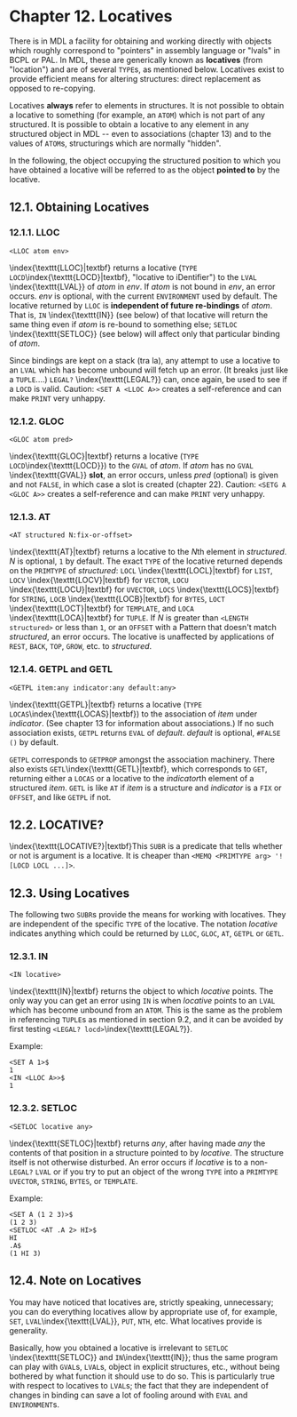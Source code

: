 # Chapter 12. Locatives

There is in MDL a facility for obtaining and working directly with
objects which roughly correspond to "pointers" in assembly language
or "lvals" in BCPL or PAL. In MDL, these are generically known as
**locatives** (from "location") and are of several `TYPE`s, as
mentioned below. Locatives exist to provide efficient means for
altering structures: direct replacement as opposed to re-copying.

Locatives **always** refer to elements in structures. It is not
possible to obtain a locative to something (for example, an `ATOM`)
which is not part of any structured. It is possible to obtain a
locative to any element in any structured object in MDL -- even to
associations (chapter 13) and to the values of `ATOM`s, structurings
which are normally "hidden".

In the following, the object occupying the structured position to
which you have obtained a locative will be referred to as the object
**pointed to** by the locative.

## 12.1. Obtaining Locatives

### 12.1.1. LLOC

	<LLOC atom env>

\index{\texttt{LLOC}|textbf} returns a locative (`TYPE` `LOCD`\index{\texttt{LOCD}|textbf}, "locative to iDentifier") to the
`LVAL` \index{\texttt{LVAL}} of *atom* in *env*. If *atom* is not bound in *env*, an error
occurs. *env* is optional, with the current `ENVIRONMENT` used by
default. The locative returned by `LLOC` is **independent of future
re-bindings** of *atom*. That is, `IN` \index{\texttt{IN}} (see below) of that locative
will return the same thing even if *atom* is re-bound to something
else; `SETLOC` \index{\texttt{SETLOC}} (see below) will affect only that particular binding
of *atom*.

Since bindings are kept on a stack (tra la), any attempt to use a
locative to an `LVAL` which has become unbound will fetch up an
error. (It breaks just like a `TUPLE`....) `LEGAL?` \index{\texttt{LEGAL?}} can, once again,
be used to see if a `LOCD` is valid. Caution: `<SET A <LLOC A>>`
creates a self-reference and can make `PRINT` very unhappy.

### 12.1.2. GLOC

	<GLOC atom pred>

\index{\texttt{GLOC}|textbf} returns a locative (`TYPE` `LOCD`\index{\texttt{LOCD}}) to the `GVAL` of *atom*. If *atom*
has no `GVAL` \index{\texttt{GVAL}} **slot**, an error occurs, unless *pred* (optional) is
given and not `FALSE`, in which case a slot is created (chapter 22).
Caution: `<SETG A <GLOC A>>` creates a self-reference and can make
`PRINT` very unhappy.

### 12.1.3. AT

	<AT structured N:fix-or-offset>

\index{\texttt{AT}|textbf} returns a locative to the <em>N</em>th element in *structured*. *N*
is optional, `1` by default. The exact `TYPE` of the locative
returned depends on the `PRIMTYPE` of *structured*: `LOCL` \index{\texttt{LOCL}|textbf} for
`LIST`, `LOCV` \index{\texttt{LOCV}|textbf} for `VECTOR`, `LOCU` \index{\texttt{LOCU}|textbf} for `UVECTOR`, `LOCS` \index{\texttt{LOCS}|textbf} for
`STRING`, `LOCB` \index{\texttt{LOCB}|textbf} for `BYTES`, `LOCT` \index{\texttt{LOCT}|textbf} for `TEMPLATE`, and `LOCA` \index{\texttt{LOCA}|textbf} for
`TUPLE`. If *N* is greater than `<LENGTH structured>` or less than
`1`, or an `OFFSET` with a Pattern that doesn't match *structured*,
an error occurs. The locative is unaffected by applications of
`REST`, `BACK`, `TOP`, `GROW`, etc. to *structured*.

### 12.1.4. GETPL and GETL

	<GETPL item:any indicator:any default:any>

\index{\texttt{GETPL}|textbf} returns a locative (`TYPE` `LOCAS`\index{\texttt{LOCAS}|textbf}) to the association of *item*
under *indicator*. (See chapter 13 for information about
associations.) If no such association exists, `GETPL` returns `EVAL`
of *default*. *default* is optional, `#FALSE ()` by default.

`GETPL` corresponds to `GETPROP` amongst the association machinery.
There also exists `GETL`\index{\texttt{GETL}|textbf}, which corresponds to `GET`, returning
either a `LOCAS` or a locative to the *indicator*th element of a
structured *item*. `GETL` is like `AT` if *item* is a structure and
*indicator* is a `FIX` or `OFFSET`, and like `GETPL` if not.

## 12.2. LOCATIVE?

 \index{\texttt{LOCATIVE?}|textbf}This `SUBR` is a predicate that tells whether or not is argument is a
locative. It is cheaper than `<MEMQ <PRIMTYPE arg> '![LOCD LOCL ...]>`.

## 12.3. Using Locatives

The following two `SUBR`s provide the means for working with
locatives. They are independent of the specific `TYPE` of the
locative. The notation *locative* indicates anything which could be
returned by `LLOC`, `GLOC`, `AT`, `GETPL` or `GETL`.

### 12.3.1. IN

	<IN locative>

\index{\texttt{IN}|textbf} returns the object to which *locative* points. The only way you can
get an error using `IN` is when *locative* points to an `LVAL` which
has become unbound from an `ATOM`. This is the same as the problem in
referencing `TUPLE`s as mentioned in section 9.2, and it can be
avoided by first testing `<LEGAL? locd>`\index{\texttt{LEGAL?}}.

Example:

	<SET A 1>$
	1
	<IN <LLOC A>>$
	1

### 12.3.2. SETLOC

	<SETLOC locative any>

\index{\texttt{SETLOC}|textbf} returns *any*, after having made *any* the contents of that position
in a structure pointed to by *locative*. The structure itself is not
otherwise disturbed. An error occurs if *locative* is to a
non-`LEGAL?` `LVAL` or if you try to put an object of the wrong
`TYPE` into a `PRIMTYPE` `UVECTOR`, `STRING`, `BYTES`, or `TEMPLATE`.

Example:

	<SET A (1 2 3)>$
	(1 2 3)
	<SETLOC <AT .A 2> HI>$
	HI
	.A$
	(1 HI 3)

## 12.4. Note on Locatives

You may have noticed that locatives are, strictly speaking,
unnecessary; you can do everything locatives allow by appropriate use
of, for example, `SET`, `LVAL`\index{\texttt{LVAL}}, `PUT`, `NTH`, etc. What locatives
provide is generality.

Basically, how you obtained a locative is irrelevant to `SETLOC` \index{\texttt{SETLOC}} and
`IN`\index{\texttt{IN}}; thus the same program can play with `GVAL`s, `LVAL`s, object in
explicit structures, etc., without being bothered by what function it
should use to do so. This is particularly true with respect to
locatives to `LVAL`s; the fact that they are independent of changes
in binding can save a lot of fooling around with `EVAL` and
`ENVIRONMENT`s.
